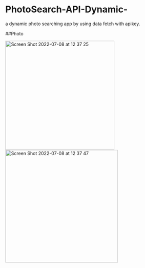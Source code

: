 # PhotoSearch-API-Dynamic-
a dynamic photo searching app by using data fetch with apikey.

##Photo

<img width="340" alt="Screen Shot 2022-07-08 at 12 37 25" src="https://user-images.githubusercontent.com/69897111/177963942-2431446f-6e6d-4939-a69b-78d61509243e.png">
<img width="351" alt="Screen Shot 2022-07-08 at 12 37 47" src="https://user-images.githubusercontent.com/69897111/177964012-001abcd0-2cb4-4b32-9b00-eb600c7c5347.png">
